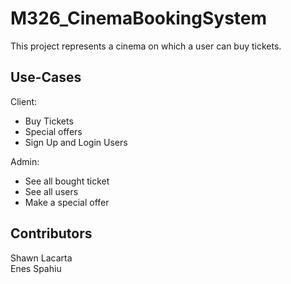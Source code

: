 # M326_CinemaBookingSystem
This project represents a cinema on which a user can buy tickets. 

## Use-Cases
Client:  

* Buy Tickets
* Special offers
* Sign Up and Login Users    

Admin:    

* See all bought ticket
* See all users
* Make a special offer

## Contributors
Shawn Lacarta  
Enes Spahiu
